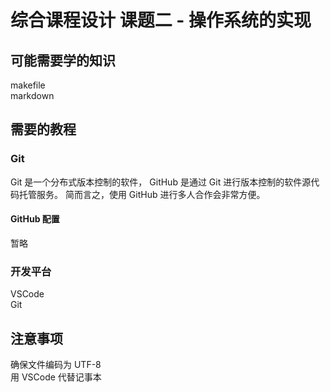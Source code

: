 # 综合课程设计 课题二 - 操作系统的实现

## 可能需要学的知识

makefile  
markdown

## 需要的教程

### Git

Git 是一个分布式版本控制的软件，
GitHub 是通过 Git 进行版本控制的软件源代码托管服务。
简而言之，使用 GitHub 进行多人合作会非常方便。

#### GitHub 配置

暂略

### 开发平台

VSCode  
Git

## 注意事项

确保文件编码为 UTF-8  
用 VSCode 代替记事本
